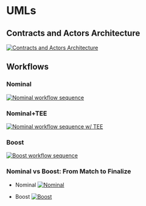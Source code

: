 # UMLs

## Contracts and Actors Architecture
[![Contracts and Actors Architecture](https://tinyurl.com/2n6qr3ja)](https://tinyurl.com/2n6qr3ja)<!--![Contracts and Actors Architecture](./architecture-ODB.puml)-->

## Workflows

### Nominal
[![Nominal workflow sequence](https://tinyurl.com/2qlvhsh6)](https://tinyurl.com/2qlvhsh6)<!--![Nominal workflow sequence](./nominalworkflow-ODB.puml)-->

### Nominal+TEE
[![Nominal workflow sequence w/ TEE](https://tinyurl.com/2eq468ny)](https://tinyurl.com/2eq468ny)<!--![Nominal workflow sequence w/ TEE](./nominalworkflow-ODB+TEE.puml)-->

### Boost
[![Boost workflow sequence](https://tinyurl.com/2zfxl5up)](https://tinyurl.com/2zfxl5up)<!--![Boost workflow sequence](./boost-workflow-ODB.puml)-->

### Nominal vs Boost: From Match to Finalize

* Nominal
[![Nominal](https://tinyurl.com/2z24n4o7)](https://tinyurl.com/2z24n4o7)<!--![Nominal](./workflow-ODB-2a-match2finalize-nominal.puml)-->

* Boost
[![Boost](https://tinyurl.com/2ox8vc6y)](https://tinyurl.com/2ox8vc6y)<!--![Boost](./workflow-ODB-2b-match2finalize-boost.puml)-->
